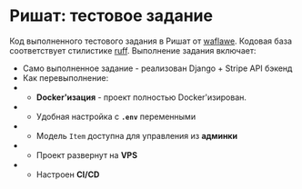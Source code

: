 # Ришат: тестовое задание
Код выполненного тестового задания в Ришат от [waflawe](https://t.me/waflawe). Кодовая база соответствует стилистике [ruff](https://github.com/astral-sh/ruff). Выполнение задания включает:
- Само выполненное задание - реализован Django + Stripe API бэкенд
- Как перевыполнение:
- - **Docker'изация** - проект полностью Docker'изирован.
- - Удобная настройка с **`.env`** переменными
- - Модель `Item` доступна для управления из **админки**
- - Проект развернут на **VPS**
- - Настроен **CI/CD**
